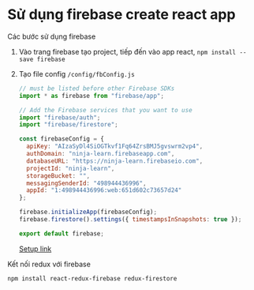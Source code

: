 # Sử dụng firebase create react app

Các bước sử dụng firebase

1. Vào trang firebase tạo project, tiếp đến vào app react, ```npm install --save firebase```

2. Tạo file config ```/config/fbConfig.js```

   ```js
   // must be listed before other Firebase SDKs
   import * as firebase from "firebase/app";
   
   // Add the Firebase services that you want to use
   import "firebase/auth";
   import "firebase/firestore";
   
   const firebaseConfig = {
     apiKey: "AIzaSyDl4SiOGTkvf1Fq64ZrsBMJ5gvswrm2vp4",
     authDomain: "ninja-learn.firebaseapp.com",
     databaseURL: "https://ninja-learn.firebaseio.com",
     projectId: "ninja-learn",
     storageBucket: "",
     messagingSenderId: "498944436996",
     appId: "1:498944436996:web:651d602c73657d24"
   };
   
   firebase.initializeApp(firebaseConfig);
   firebase.firestore().settings({ timestampsInSnapshots: true });
   
   export default firebase;
   
   ```

   [Setup link](https://firebase.google.com/docs/web/setup?authuser=0)

   

Kết nối redux với firebase

```npm install react-redux-firebase redux-firestore```

